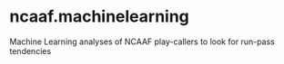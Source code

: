 # ncaaf.machinelearning
Machine Learning analyses of NCAAF play-callers to look for run-pass tendencies

